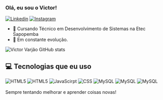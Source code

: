 ### Olá, eu sou o Victor! 

[![Linkedin](https://img.shields.io/badge/LinkedIn-0077B5?style=for-the-badge&logo=linkedin&logoColor=white)](www.linkedin.com/in/victor-leonardo-da-silva-varjão-927387281)
[![Instagram](https://img.shields.io/badge/Instagram-E4405F?style=for-the-badge&logo=instagram&logoColor=white)](https://instagram.com/victor.o.varjao?igshid=NGExMmI2YTkyZg==)

- 🏤 Cursando Técnico em Desenvolvimento de Sistemas na Etec Sapopemba
- 📌 Em constante evolução.
  
![Victor Varjão GitHub stats](https://github-readme-stats.vercel.app/api?username=Victor-Varjao&show_icons=true&theme=dark)


## 💻 Tecnologias que eu uso

<div style="display: inline_block">
  <img aling="center" alt="HTML5" src="https://img.shields.io/badge/HTML5-E34F26?style=for-the-badge&logo=html5&logoColor=white">
  <img aling="center" alt="HTML5" src="https://img.shields.io/badge/Microsoft_Office-D83B01?style=for-the-badge&logo=microsoft-office&logoColor=white">
  <img aling="center" alt="JavaScirpt" src="https://img.shields.io/badge/JavaScript-F7DF1E?style=for-the-badge&logo=javascript&logoColor=black">
  <img aling="center" alt="CSS" src="https://img.shields.io/badge/CSS3-1572B6?style=for-the-badge&logo=css3&logoColor=white">
  <img aling="center" alt="MySQL" src="https://img.shields.io/badge/Microsoft_SQL_Server-CC2927?style=for-the-badge&logo=microsoft-sql-server&logoColor=white">
  <img aling="center" alt="MySQL" src="https://img.shields.io/badge/C%23-239120?style=for-the-badge&logo=c-sharp&logoColor=white">
    <img aling="center" alt="MySQL" src="https://img.shields.io/badge/Python-14354C?style=for-the-badge&logo=python&logoColor=white">
</div>

<br>
Sempre tentando melhorar e aprender coisas novas!
<br>
<br>

